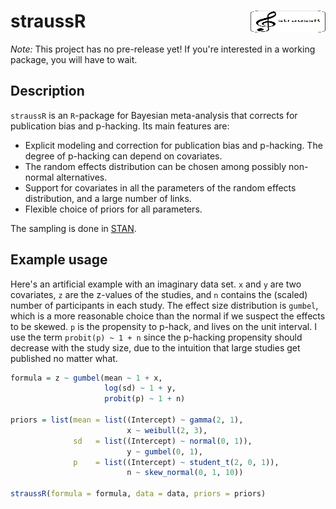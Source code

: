 # straussR <img src="man/figures/logo.jpg" align="right" width="120" height="35" />

*Note:* This project has no pre-release yet! If you're interested in a working package, you will have to wait.

## Description

`straussR` is an `R`-package for Bayesian meta-analysis that corrects for publication bias and p-hacking. Its main features are:

* Explicit modeling and correction for publication bias and p-hacking. The degree of p-hacking can depend
  on covariates.
* The random effects distribution can be chosen among possibly non-normal alternatives.
* Support for covariates in all the parameters of the random effects distribution, and a large number of links.
* Flexible choice of priors for all parameters.

The sampling is done in [STAN](mc-stan.org/).

## Example usage

Here's an artificial example with an imaginary data set. `x` and `y` are two covariates, `z` are 
the z-values of the studies, and `n` contains the (scaled) number of participants in each study. 
The effect size distribution is `gumbel`, which is a more reasonable choice than the normal if we
suspect the effects to be skewed. `p` is the propensity to p-hack, and lives on the unit interval. 
I use the term `probit(p) ~ 1 + n` since the p-hacking propensity should decrease with the study size, 
due to the intuition that large studies get published no matter what.

```r
formula = z ~ gumbel(mean ~ 1 + x, 
                     log(sd) ~ 1 + y, 
                     probit(p) ~ 1 + n)
                     
priors = list(mean = list((Intercept) ~ gamma(2, 1),
                          x ~ weibull(2, 3),
              sd   = list((Intercept) ~ normal(0, 1)),
                          y ~ gumbel(0, 1),
              p    = list((Intercept) ~ student_t(2, 0, 1)),
                          n ~ skew_normal(0, 1, 10))

straussR(formula = formula, data = data, priors = priors)
```
